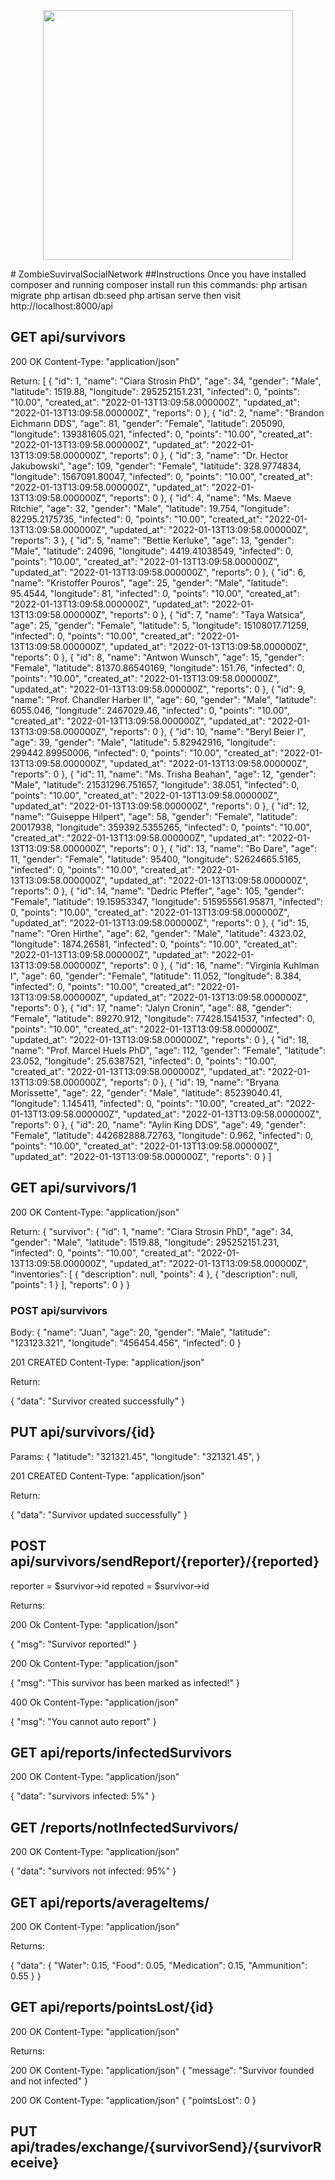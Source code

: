 <p align="center"><a href="https://laravel.com" target="_blank"><img src="https://raw.githubusercontent.com/laravel/art/master/logo-lockup/5%20SVG/2%20CMYK/1%20Full%20Color/laravel-logolockup-cmyk-red.svg" width="400"></a></p>

</p>
# ZombieSuvirvalSocialNetwork
##Instructions
Once you have installed composer and running composer install
run this commands:
php artisan migrate
php artisan db:seed
php artisan serve
then visit http://localhost:8000/api

## GET api/survivors

200 OK
Content-Type: "application/json"

Return:
[
    {
        "id": 1,
        "name": "Ciara Strosin PhD",
        "age": 34,
        "gender": "Male",
        "latitude": 1519.88,
        "longitude": 295252151.231,
        "infected": 0,
        "points": "10.00",
        "created_at": "2022-01-13T13:09:58.000000Z",
        "updated_at": "2022-01-13T13:09:58.000000Z",
        "reports": 0
    },
    {
        "id": 2,
        "name": "Brandon Eichmann DDS",
        "age": 81,
        "gender": "Female",
        "latitude": 205090,
        "longitude": 139381605.021,
        "infected": 0,
        "points": "10.00",
        "created_at": "2022-01-13T13:09:58.000000Z",
        "updated_at": "2022-01-13T13:09:58.000000Z",
        "reports": 0
    },
    {
        "id": 3,
        "name": "Dr. Hector Jakubowski",
        "age": 109,
        "gender": "Female",
        "latitude": 328.9774834,
        "longitude": 1567091.80047,
        "infected": 0,
        "points": "10.00",
        "created_at": "2022-01-13T13:09:58.000000Z",
        "updated_at": "2022-01-13T13:09:58.000000Z",
        "reports": 0
    },
    {
        "id": 4,
        "name": "Ms. Maeve Ritchie",
        "age": 32,
        "gender": "Male",
        "latitude": 19.754,
        "longitude": 82295.2175735,
        "infected": 0,
        "points": "10.00",
        "created_at": "2022-01-13T13:09:58.000000Z",
        "updated_at": "2022-01-13T13:09:58.000000Z",
        "reports": 3
    },
    {
        "id": 5,
        "name": "Bettie Kerluke",
        "age": 13,
        "gender": "Male",
        "latitude": 24096,
        "longitude": 4419.41038549,
        "infected": 0,
        "points": "10.00",
        "created_at": "2022-01-13T13:09:58.000000Z",
        "updated_at": "2022-01-13T13:09:58.000000Z",
        "reports": 0
    },
    {
        "id": 6,
        "name": "Kristoffer Pouros",
        "age": 25,
        "gender": "Male",
        "latitude": 95.4544,
        "longitude": 81,
        "infected": 0,
        "points": "10.00",
        "created_at": "2022-01-13T13:09:58.000000Z",
        "updated_at": "2022-01-13T13:09:58.000000Z",
        "reports": 0
    },
    {
        "id": 7,
        "name": "Taya Watsica",
        "age": 25,
        "gender": "Female",
        "latitude": 5,
        "longitude": 15108017.71259,
        "infected": 0,
        "points": "10.00",
        "created_at": "2022-01-13T13:09:58.000000Z",
        "updated_at": "2022-01-13T13:09:58.000000Z",
        "reports": 0
    },
    {
        "id": 8,
        "name": "Antwon Wunsch",
        "age": 15,
        "gender": "Female",
        "latitude": 81370.86540169,
        "longitude": 151.76,
        "infected": 0,
        "points": "10.00",
        "created_at": "2022-01-13T13:09:58.000000Z",
        "updated_at": "2022-01-13T13:09:58.000000Z",
        "reports": 0
    },
    {
        "id": 9,
        "name": "Prof. Chandler Harber II",
        "age": 60,
        "gender": "Male",
        "latitude": 6055.046,
        "longitude": 2467029.46,
        "infected": 0,
        "points": "10.00",
        "created_at": "2022-01-13T13:09:58.000000Z",
        "updated_at": "2022-01-13T13:09:58.000000Z",
        "reports": 0
    },
    {
        "id": 10,
        "name": "Beryl Beier I",
        "age": 39,
        "gender": "Male",
        "latitude": 5.82942916,
        "longitude": 299442.89950006,
        "infected": 0,
        "points": "10.00",
        "created_at": "2022-01-13T13:09:58.000000Z",
        "updated_at": "2022-01-13T13:09:58.000000Z",
        "reports": 0
    },
    {
        "id": 11,
        "name": "Ms. Trisha Beahan",
        "age": 12,
        "gender": "Male",
        "latitude": 21531296.751657,
        "longitude": 38.051,
        "infected": 0,
        "points": "10.00",
        "created_at": "2022-01-13T13:09:58.000000Z",
        "updated_at": "2022-01-13T13:09:58.000000Z",
        "reports": 0
    },
    {
        "id": 12,
        "name": "Guiseppe Hilpert",
        "age": 58,
        "gender": "Female",
        "latitude": 20017938,
        "longitude": 359392.5355265,
        "infected": 0,
        "points": "10.00",
        "created_at": "2022-01-13T13:09:58.000000Z",
        "updated_at": "2022-01-13T13:09:58.000000Z",
        "reports": 0
    },
    {
        "id": 13,
        "name": "Bo Dare",
        "age": 11,
        "gender": "Female",
        "latitude": 95400,
        "longitude": 52624665.5165,
        "infected": 0,
        "points": "10.00",
        "created_at": "2022-01-13T13:09:58.000000Z",
        "updated_at": "2022-01-13T13:09:58.000000Z",
        "reports": 0
    },
    {
        "id": 14,
        "name": "Dedric Pfeffer",
        "age": 105,
        "gender": "Female",
        "latitude": 19.15953347,
        "longitude": 515955561.95871,
        "infected": 0,
        "points": "10.00",
        "created_at": "2022-01-13T13:09:58.000000Z",
        "updated_at": "2022-01-13T13:09:58.000000Z",
        "reports": 0
    },
    {
        "id": 15,
        "name": "Oren Hirthe",
        "age": 62,
        "gender": "Male",
        "latitude": 4323.02,
        "longitude": 1874.26581,
        "infected": 0,
        "points": "10.00",
        "created_at": "2022-01-13T13:09:58.000000Z",
        "updated_at": "2022-01-13T13:09:58.000000Z",
        "reports": 0
    },
    {
        "id": 16,
        "name": "Virginia Kuhlman I",
        "age": 60,
        "gender": "Female",
        "latitude": 11.052,
        "longitude": 8.384,
        "infected": 0,
        "points": "10.00",
        "created_at": "2022-01-13T13:09:58.000000Z",
        "updated_at": "2022-01-13T13:09:58.000000Z",
        "reports": 0
    },
    {
        "id": 17,
        "name": "Jalyn Cronin",
        "age": 88,
        "gender": "Female",
        "latitude": 89270.912,
        "longitude": 77428.1541537,
        "infected": 0,
        "points": "10.00",
        "created_at": "2022-01-13T13:09:58.000000Z",
        "updated_at": "2022-01-13T13:09:58.000000Z",
        "reports": 0
    },
    {
        "id": 18,
        "name": "Prof. Marcel Huels PhD",
        "age": 112,
        "gender": "Female",
        "latitude": 23.052,
        "longitude": 25.6387521,
        "infected": 0,
        "points": "10.00",
        "created_at": "2022-01-13T13:09:58.000000Z",
        "updated_at": "2022-01-13T13:09:58.000000Z",
        "reports": 0
    },
    {
        "id": 19,
        "name": "Bryana Morissette",
        "age": 22,
        "gender": "Male",
        "latitude": 85239040.41,
        "longitude": 1.145411,
        "infected": 0,
        "points": "10.00",
        "created_at": "2022-01-13T13:09:58.000000Z",
        "updated_at": "2022-01-13T13:09:58.000000Z",
        "reports": 0
    },
    {
        "id": 20,
        "name": "Aylin King DDS",
        "age": 49,
        "gender": "Female",
        "latitude": 442682888.72763,
        "longitude": 0.962,
        "infected": 0,
        "points": "10.00",
        "created_at": "2022-01-13T13:09:58.000000Z",
        "updated_at": "2022-01-13T13:09:58.000000Z",
        "reports": 0
    }
]

## GET api/survivors/1
200 OK
Content-Type: "application/json"

Return:
{
    "survivor": {
        "id": 1,
        "name": "Ciara Strosin PhD",
        "age": 34,
        "gender": "Male",
        "latitude": 1519.88,
        "longitude": 295252151.231,
        "infected": 0,
        "points": "10.00",
        "created_at": "2022-01-13T13:09:58.000000Z",
        "updated_at": "2022-01-13T13:09:58.000000Z",
        "inventories": [
            {
                "description": null,
                "points": 4
            },
            {
                "description": null,
                "points": 1
            }
        ],
        "reports": 0
    }
}

### POST api/survivors

Body:
{
    "name": "Juan",
    "age": 20,
    "gender": "Male",
    "latitude": "123123.321",
    "longitude": "456454.456",
    "infected": 0
}

201 CREATED
Content-Type: "application/json"

Return:

{
  "data": "Survivor created successfully"
}



## PUT api/survivors/{id}

Params:
{
    "latitude": "321321.45",
    "longitude": "321321.45",
}

201 CREATED
Content-Type: "application/json"

Return:

{
    "data": "Survivor updated successfully"
}

## POST api/survivors/sendReport/{reporter}/{reported}
reporter = $survivor->id
repoted = $survivor->id

Returns:

200 Ok
Content-Type: "application/json"

{
  "msg": "Survivor reported!"
}

200 Ok
Content-Type: "application/json"

{
  "msg": "This survivor has been marked as infected!"
}


400 Ok
Content-Type: "application/json"

{
  "msg": "You cannot auto report"
}

## GET api/reports/infectedSurvivors

200 OK
Content-Type: "application/json"

{
    "data": "survivors infected: 5%"
}


## GET /reports/notInfectedSurvivors/

200 OK
Content-Type: "application/json"


{
    "data": "survivors not infected: 95%"
}

## GET api/reports/averageItems/

200 OK
Content-Type: "application/json"

Returns:

{
    "data": {
        "Water": 0.15,
        "Food": 0.05,
        "Medication": 0.15,
        "Ammunition": 0.55
    }
}

## GET api/reports/pointsLost/{id}

200 OK
Content-Type: "application/json"

Returns:

200 OK
Content-Type: "application/json"
{
    "message": "Survivor founded and not infected"
}

200 OK
Content-Type: "application/json"
{
    "pointsLost": 0
}

## PUT api/trades/exchange/{survivorSend}/{survivorReceive}